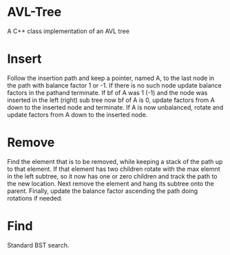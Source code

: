# AVL-Tree
A C++ class implementation of an AVL tree

# Insert
Follow the insertion path and keep a pointer, named A, to the last node in the path with balance factor 1 or -1. If there is no such node update balance factors in the pathand terminate. If bf of A was 1 (-1) and the node was inserted in the left (right) sub tree now bf of A is 0, update factors from A down to the inserted node and terminate. If A is now unbalanced, rotate and update factors from A down to the inserted node.

# Remove
Find the element that is to be removed, while keeping a stack of the path up to that element. If that element has two children rotate with the max elemnt in the left subtree, so it now has one or zero children and track the path to the new location. Next remove the element and hang its subtree onto the parent. Finally, update the balance factor ascending the path doing rotations if needed. 

# Find
Standard BST search.
